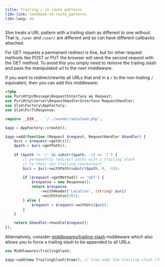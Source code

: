 ```yaml
---
title: Trailing / in route patterns
l10n-link: cookbook-v4-route_patterns
l10n-lang: en
---
```


Slim treats a URL pattern with a trailing slash as different to one without. That is, `/user` and `/user/` are different and so can have different callbacks attached.

For GET requests a permanent redirect is fine, but for other request methods like POST or PUT the browser will send the second request with the GET method. To avoid this you simply need to remove the trailing slash and pass the manipulated url to the next middleware.

If you want to redirect/rewrite all URLs that end in a `/` to the non-trailing `/` equivalent, then you can add this middleware:

```php
<?php
use Psr\Http\Message\RequestInterface as Request;
use Psr\Http\Server\RequestHandlerInterface RequestHandler;
use Slim\Factory\AppFactory;
use Slim\Psr7\Response;

require __DIR__ . '/../vendor/autoload.php';

$app = AppFactory::create();

$app->add(function (Request $request, RequestHandler $handler) {
    $uri = $request->getUri();
    $path = $uri->getPath();
    
    if ($path != '/' && substr($path, -1) == '/') {
        // permanently redirect paths with a trailing slash
        // to their non-trailing counterpart
        $uri = $uri->withPath(substr($path, 0, -1));
        
        if ($request->getMethod() == 'GET') {
            $response = new Response();
            return $response
                ->withHeader('Location', (string) $uri)
                ->withStatus(301);
        } else {
            $request = $request->withUri($uri);
        }
    }

    return $handler->handle($request);
});
```

Alternatively, consider [middlewares/trailing-slash](//github.com/middlewares/trailing-slash) middleware which also allows you to force a trailing slash to be appended to all URLs:

```php
use Middlewares\TrailingSlash;

$app->add(new TrailingSlash(true)); // true adds the trailing slash (false removes it)
```
